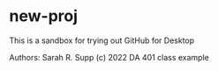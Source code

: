 # new-proj
This is a sandbox for trying out GitHub for Desktop

Authors: Sarah R. Supp (c) 2022
DA 401 class example
